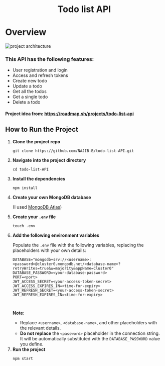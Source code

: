 <h1 align=center> Todo list API</h1>
<h1>Overview</h1>
<img src="https://assets.roadmap.sh/guest/todo-list-api-bsrdd.png" alt="project architecture">

<h3>This API has the following features:</h3>
<ul>
  <li>User registration and login</li>
  <li>Access and refresh tokens</li>
  <li>Create new todo</li>
  <li>Update a todo</li>
  <li>Get all the todos</li>
  <li>Get a single todo</li>
  <li>Delete a todo</li>
</ul>

<h4>Project idea from: <a href="https://roadmap.sh/projects/todo-list-api">https://roadmap.sh/projects/todo-list-api</a></h4>

<h2>How to Run the Project</h2>

<ol>
  <li><strong>Clone the project repo</strong></li>
  <pre><code>git clone https://github.com/NAJIB-B/todo-list-API.git</code></pre>

  <li><strong>Navigate into the project directory</strong></li>
  <pre><code>cd todo-list-API</code></pre>

  <li><strong>Install the dependencies</strong></li>
  <pre><code>npm install</code></pre>

  <li><strong>Create your own MongoDB database</strong></li>
  <p>(I used <a href="https://www.mongodb.com/products/platform/atlas-database">MongoDB Atlas</a>)</p>

  <li><strong>Create your <code>.env</code> file</strong></li>
  <pre><code>touch .env</code></pre>

  <li><strong>Add the following environment variables</strong></li>
  <p>Populate the <code>.env</code> file with the following variables, replacing the placeholders with your own details:</p>

  <pre><code>DATABASE="mongodb+srv://&lt;username&gt;:&lt;password&gt;@cluster0.mongodb.net/&lt;database-name&gt;?retryWrites=true&amp;w=majority&amp;appName=Cluster0"
DATABASE_PASSWORD=&lt;your-database-password&gt;
PORT=&lt;port&gt;
JWT_ACCESS_SECRET=&lt;your-access-token-secret&gt;
JWT_ACCESS_EXPIRES_IN=&lt;time-for-expiry&gt;
JWT_REFRESH_SECRET=&lt;your-access-token-secret&gt;
JWT_REFRESH_EXPIRES_IN=&lt;time-for-expiry&gt;
  
  </code></pre>

  <p><strong>Note:</strong></p>
  <ul>
    <li>Replace <code>&lt;username&gt;</code>, <code>&lt;database-name&gt;</code>, and other placeholders with the relevant details.</li>
    <li><strong>Do not replace</strong> the <code>&lt;password&gt;</code> placeholder in the connection string. It will be automatically substituted with the <code>DATABASE_PASSWORD</code> value you define.</li>
  </ul>

  <li><strong>Run the project</strong></li>
  <pre><code>npm start</code></pre>
</ol>


    

